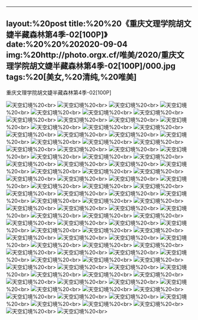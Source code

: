 ﻿---
layout:%20post
title:%20%20《重庆文理学院胡文婕半藏森林第4季-02[100P]》
date:%20%20%202020-09-04
img:%20http://photo.orgx.cf/唯美/2020/重庆文理学院胡文婕半藏森林第4季-02[100P]/000.jpg
tags:%20[美女,%20清纯,%20唯美]
---

重庆文理学院胡文婕半藏森林第4季-02[100P]



![天空幻境](http://photo.orgx.cf/唯美/2020/重庆文理学院胡文婕半藏森林第4季-02[100P]/001.jpg%20''天空幻境'')%20<br>
![天空幻境](http://photo.orgx.cf/唯美/2020/重庆文理学院胡文婕半藏森林第4季-02[100P]/002.jpg%20''天空幻境'')%20<br>
![天空幻境](http://photo.orgx.cf/唯美/2020/重庆文理学院胡文婕半藏森林第4季-02[100P]/003.jpg%20''天空幻境'')%20<br>
![天空幻境](http://photo.orgx.cf/唯美/2020/重庆文理学院胡文婕半藏森林第4季-02[100P]/004.jpg%20''天空幻境'')%20<br>
![天空幻境](http://photo.orgx.cf/唯美/2020/重庆文理学院胡文婕半藏森林第4季-02[100P]/005.jpg%20''天空幻境'')%20<br>
![天空幻境](http://photo.orgx.cf/唯美/2020/重庆文理学院胡文婕半藏森林第4季-02[100P]/006.jpg%20''天空幻境'')%20<br>
![天空幻境](http://photo.orgx.cf/唯美/2020/重庆文理学院胡文婕半藏森林第4季-02[100P]/007.jpg%20''天空幻境'')%20<br>
![天空幻境](http://photo.orgx.cf/唯美/2020/重庆文理学院胡文婕半藏森林第4季-02[100P]/008.jpg%20''天空幻境'')%20<br>
![天空幻境](http://photo.orgx.cf/唯美/2020/重庆文理学院胡文婕半藏森林第4季-02[100P]/009.jpg%20''天空幻境'')%20<br>
![天空幻境](http://photo.orgx.cf/唯美/2020/重庆文理学院胡文婕半藏森林第4季-02[100P]/010.jpg%20''天空幻境'')%20<br>
![天空幻境](http://photo.orgx.cf/唯美/2020/重庆文理学院胡文婕半藏森林第4季-02[100P]/011.jpg%20''天空幻境'')%20<br>
![天空幻境](http://photo.orgx.cf/唯美/2020/重庆文理学院胡文婕半藏森林第4季-02[100P]/012.jpg%20''天空幻境'')%20<br>
![天空幻境](http://photo.orgx.cf/唯美/2020/重庆文理学院胡文婕半藏森林第4季-02[100P]/013.jpg%20''天空幻境'')%20<br>
![天空幻境](http://photo.orgx.cf/唯美/2020/重庆文理学院胡文婕半藏森林第4季-02[100P]/014.jpg%20''天空幻境'')%20<br>
![天空幻境](http://photo.orgx.cf/唯美/2020/重庆文理学院胡文婕半藏森林第4季-02[100P]/015.jpg%20''天空幻境'')%20<br>
![天空幻境](http://photo.orgx.cf/唯美/2020/重庆文理学院胡文婕半藏森林第4季-02[100P]/016.jpg%20''天空幻境'')%20<br>
![天空幻境](http://photo.orgx.cf/唯美/2020/重庆文理学院胡文婕半藏森林第4季-02[100P]/017.jpg%20''天空幻境'')%20<br>
![天空幻境](http://photo.orgx.cf/唯美/2020/重庆文理学院胡文婕半藏森林第4季-02[100P]/018.jpg%20''天空幻境'')%20<br>
![天空幻境](http://photo.orgx.cf/唯美/2020/重庆文理学院胡文婕半藏森林第4季-02[100P]/019.jpg%20''天空幻境'')%20<br>
![天空幻境](http://photo.orgx.cf/唯美/2020/重庆文理学院胡文婕半藏森林第4季-02[100P]/020.jpg%20''天空幻境'')%20<br>
![天空幻境](http://photo.orgx.cf/唯美/2020/重庆文理学院胡文婕半藏森林第4季-02[100P]/021.jpg%20''天空幻境'')%20<br>
![天空幻境](http://photo.orgx.cf/唯美/2020/重庆文理学院胡文婕半藏森林第4季-02[100P]/022.jpg%20''天空幻境'')%20<br>
![天空幻境](http://photo.orgx.cf/唯美/2020/重庆文理学院胡文婕半藏森林第4季-02[100P]/023.jpg%20''天空幻境'')%20<br>
![天空幻境](http://photo.orgx.cf/唯美/2020/重庆文理学院胡文婕半藏森林第4季-02[100P]/024.jpg%20''天空幻境'')%20<br>
![天空幻境](http://photo.orgx.cf/唯美/2020/重庆文理学院胡文婕半藏森林第4季-02[100P]/025.jpg%20''天空幻境'')%20<br>
![天空幻境](http://photo.orgx.cf/唯美/2020/重庆文理学院胡文婕半藏森林第4季-02[100P]/026.jpg%20''天空幻境'')%20<br>
![天空幻境](http://photo.orgx.cf/唯美/2020/重庆文理学院胡文婕半藏森林第4季-02[100P]/027.jpg%20''天空幻境'')%20<br>
![天空幻境](http://photo.orgx.cf/唯美/2020/重庆文理学院胡文婕半藏森林第4季-02[100P]/028.jpg%20''天空幻境'')%20<br>
![天空幻境](http://photo.orgx.cf/唯美/2020/重庆文理学院胡文婕半藏森林第4季-02[100P]/029.jpg%20''天空幻境'')%20<br>
![天空幻境](http://photo.orgx.cf/唯美/2020/重庆文理学院胡文婕半藏森林第4季-02[100P]/030.jpg%20''天空幻境'')%20<br>
![天空幻境](http://photo.orgx.cf/唯美/2020/重庆文理学院胡文婕半藏森林第4季-02[100P]/031.jpg%20''天空幻境'')%20<br>
![天空幻境](http://photo.orgx.cf/唯美/2020/重庆文理学院胡文婕半藏森林第4季-02[100P]/032.jpg%20''天空幻境'')%20<br>
![天空幻境](http://photo.orgx.cf/唯美/2020/重庆文理学院胡文婕半藏森林第4季-02[100P]/033.jpg%20''天空幻境'')%20<br>
![天空幻境](http://photo.orgx.cf/唯美/2020/重庆文理学院胡文婕半藏森林第4季-02[100P]/034.jpg%20''天空幻境'')%20<br>
![天空幻境](http://photo.orgx.cf/唯美/2020/重庆文理学院胡文婕半藏森林第4季-02[100P]/035.jpg%20''天空幻境'')%20<br>
![天空幻境](http://photo.orgx.cf/唯美/2020/重庆文理学院胡文婕半藏森林第4季-02[100P]/036.jpg%20''天空幻境'')%20<br>
![天空幻境](http://photo.orgx.cf/唯美/2020/重庆文理学院胡文婕半藏森林第4季-02[100P]/037.jpg%20''天空幻境'')%20<br>
![天空幻境](http://photo.orgx.cf/唯美/2020/重庆文理学院胡文婕半藏森林第4季-02[100P]/038.jpg%20''天空幻境'')%20<br>
![天空幻境](http://photo.orgx.cf/唯美/2020/重庆文理学院胡文婕半藏森林第4季-02[100P]/039.jpg%20''天空幻境'')%20<br>
![天空幻境](http://photo.orgx.cf/唯美/2020/重庆文理学院胡文婕半藏森林第4季-02[100P]/040.jpg%20''天空幻境'')%20<br>
![天空幻境](http://photo.orgx.cf/唯美/2020/重庆文理学院胡文婕半藏森林第4季-02[100P]/041.jpg%20''天空幻境'')%20<br>
![天空幻境](http://photo.orgx.cf/唯美/2020/重庆文理学院胡文婕半藏森林第4季-02[100P]/042.jpg%20''天空幻境'')%20<br>
![天空幻境](http://photo.orgx.cf/唯美/2020/重庆文理学院胡文婕半藏森林第4季-02[100P]/043.jpg%20''天空幻境'')%20<br>
![天空幻境](http://photo.orgx.cf/唯美/2020/重庆文理学院胡文婕半藏森林第4季-02[100P]/044.jpg%20''天空幻境'')%20<br>
![天空幻境](http://photo.orgx.cf/唯美/2020/重庆文理学院胡文婕半藏森林第4季-02[100P]/045.jpg%20''天空幻境'')%20<br>
![天空幻境](http://photo.orgx.cf/唯美/2020/重庆文理学院胡文婕半藏森林第4季-02[100P]/046.jpg%20''天空幻境'')%20<br>
![天空幻境](http://photo.orgx.cf/唯美/2020/重庆文理学院胡文婕半藏森林第4季-02[100P]/047.jpg%20''天空幻境'')%20<br>
![天空幻境](http://photo.orgx.cf/唯美/2020/重庆文理学院胡文婕半藏森林第4季-02[100P]/048.jpg%20''天空幻境'')%20<br>
![天空幻境](http://photo.orgx.cf/唯美/2020/重庆文理学院胡文婕半藏森林第4季-02[100P]/049.jpg%20''天空幻境'')%20<br>
![天空幻境](http://photo.orgx.cf/唯美/2020/重庆文理学院胡文婕半藏森林第4季-02[100P]/050.jpg%20''天空幻境'')%20<br>
![天空幻境](http://photo.orgx.cf/唯美/2020/重庆文理学院胡文婕半藏森林第4季-02[100P]/051.jpg%20''天空幻境'')%20<br>
![天空幻境](http://photo.orgx.cf/唯美/2020/重庆文理学院胡文婕半藏森林第4季-02[100P]/052.jpg%20''天空幻境'')%20<br>
![天空幻境](http://photo.orgx.cf/唯美/2020/重庆文理学院胡文婕半藏森林第4季-02[100P]/053.jpg%20''天空幻境'')%20<br>
![天空幻境](http://photo.orgx.cf/唯美/2020/重庆文理学院胡文婕半藏森林第4季-02[100P]/054.jpg%20''天空幻境'')%20<br>
![天空幻境](http://photo.orgx.cf/唯美/2020/重庆文理学院胡文婕半藏森林第4季-02[100P]/055.jpg%20''天空幻境'')%20<br>
![天空幻境](http://photo.orgx.cf/唯美/2020/重庆文理学院胡文婕半藏森林第4季-02[100P]/056.jpg%20''天空幻境'')%20<br>
![天空幻境](http://photo.orgx.cf/唯美/2020/重庆文理学院胡文婕半藏森林第4季-02[100P]/057.jpg%20''天空幻境'')%20<br>
![天空幻境](http://photo.orgx.cf/唯美/2020/重庆文理学院胡文婕半藏森林第4季-02[100P]/058.jpg%20''天空幻境'')%20<br>
![天空幻境](http://photo.orgx.cf/唯美/2020/重庆文理学院胡文婕半藏森林第4季-02[100P]/059.jpg%20''天空幻境'')%20<br>
![天空幻境](http://photo.orgx.cf/唯美/2020/重庆文理学院胡文婕半藏森林第4季-02[100P]/060.jpg%20''天空幻境'')%20<br>
![天空幻境](http://photo.orgx.cf/唯美/2020/重庆文理学院胡文婕半藏森林第4季-02[100P]/061.jpg%20''天空幻境'')%20<br>
![天空幻境](http://photo.orgx.cf/唯美/2020/重庆文理学院胡文婕半藏森林第4季-02[100P]/062.jpg%20''天空幻境'')%20<br>
![天空幻境](http://photo.orgx.cf/唯美/2020/重庆文理学院胡文婕半藏森林第4季-02[100P]/063.jpg%20''天空幻境'')%20<br>
![天空幻境](http://photo.orgx.cf/唯美/2020/重庆文理学院胡文婕半藏森林第4季-02[100P]/064.jpg%20''天空幻境'')%20<br>
![天空幻境](http://photo.orgx.cf/唯美/2020/重庆文理学院胡文婕半藏森林第4季-02[100P]/065.jpg%20''天空幻境'')%20<br>
![天空幻境](http://photo.orgx.cf/唯美/2020/重庆文理学院胡文婕半藏森林第4季-02[100P]/066.jpg%20''天空幻境'')%20<br>
![天空幻境](http://photo.orgx.cf/唯美/2020/重庆文理学院胡文婕半藏森林第4季-02[100P]/067.jpg%20''天空幻境'')%20<br>
![天空幻境](http://photo.orgx.cf/唯美/2020/重庆文理学院胡文婕半藏森林第4季-02[100P]/068.jpg%20''天空幻境'')%20<br>
![天空幻境](http://photo.orgx.cf/唯美/2020/重庆文理学院胡文婕半藏森林第4季-02[100P]/069.jpg%20''天空幻境'')%20<br>
![天空幻境](http://photo.orgx.cf/唯美/2020/重庆文理学院胡文婕半藏森林第4季-02[100P]/070.jpg%20''天空幻境'')%20<br>
![天空幻境](http://photo.orgx.cf/唯美/2020/重庆文理学院胡文婕半藏森林第4季-02[100P]/071.jpg%20''天空幻境'')%20<br>
![天空幻境](http://photo.orgx.cf/唯美/2020/重庆文理学院胡文婕半藏森林第4季-02[100P]/072.jpg%20''天空幻境'')%20<br>
![天空幻境](http://photo.orgx.cf/唯美/2020/重庆文理学院胡文婕半藏森林第4季-02[100P]/073.jpg%20''天空幻境'')%20<br>
![天空幻境](http://photo.orgx.cf/唯美/2020/重庆文理学院胡文婕半藏森林第4季-02[100P]/074.jpg%20''天空幻境'')%20<br>
![天空幻境](http://photo.orgx.cf/唯美/2020/重庆文理学院胡文婕半藏森林第4季-02[100P]/075.jpg%20''天空幻境'')%20<br>
![天空幻境](http://photo.orgx.cf/唯美/2020/重庆文理学院胡文婕半藏森林第4季-02[100P]/076.jpg%20''天空幻境'')%20<br>
![天空幻境](http://photo.orgx.cf/唯美/2020/重庆文理学院胡文婕半藏森林第4季-02[100P]/077.jpg%20''天空幻境'')%20<br>
![天空幻境](http://photo.orgx.cf/唯美/2020/重庆文理学院胡文婕半藏森林第4季-02[100P]/078.jpg%20''天空幻境'')%20<br>
![天空幻境](http://photo.orgx.cf/唯美/2020/重庆文理学院胡文婕半藏森林第4季-02[100P]/079.jpg%20''天空幻境'')%20<br>
![天空幻境](http://photo.orgx.cf/唯美/2020/重庆文理学院胡文婕半藏森林第4季-02[100P]/080.jpg%20''天空幻境'')%20<br>
![天空幻境](http://photo.orgx.cf/唯美/2020/重庆文理学院胡文婕半藏森林第4季-02[100P]/081.jpg%20''天空幻境'')%20<br>
![天空幻境](http://photo.orgx.cf/唯美/2020/重庆文理学院胡文婕半藏森林第4季-02[100P]/082.jpg%20''天空幻境'')%20<br>
![天空幻境](http://photo.orgx.cf/唯美/2020/重庆文理学院胡文婕半藏森林第4季-02[100P]/083.jpg%20''天空幻境'')%20<br>
![天空幻境](http://photo.orgx.cf/唯美/2020/重庆文理学院胡文婕半藏森林第4季-02[100P]/084.jpg%20''天空幻境'')%20<br>
![天空幻境](http://photo.orgx.cf/唯美/2020/重庆文理学院胡文婕半藏森林第4季-02[100P]/085.jpg%20''天空幻境'')%20<br>
![天空幻境](http://photo.orgx.cf/唯美/2020/重庆文理学院胡文婕半藏森林第4季-02[100P]/086.jpg%20''天空幻境'')%20<br>
![天空幻境](http://photo.orgx.cf/唯美/2020/重庆文理学院胡文婕半藏森林第4季-02[100P]/087.jpg%20''天空幻境'')%20<br>
![天空幻境](http://photo.orgx.cf/唯美/2020/重庆文理学院胡文婕半藏森林第4季-02[100P]/088.jpg%20''天空幻境'')%20<br>
![天空幻境](http://photo.orgx.cf/唯美/2020/重庆文理学院胡文婕半藏森林第4季-02[100P]/089.jpg%20''天空幻境'')%20<br>
![天空幻境](http://photo.orgx.cf/唯美/2020/重庆文理学院胡文婕半藏森林第4季-02[100P]/090.jpg%20''天空幻境'')%20<br>
![天空幻境](http://photo.orgx.cf/唯美/2020/重庆文理学院胡文婕半藏森林第4季-02[100P]/091.jpg%20''天空幻境'')%20<br>
![天空幻境](http://photo.orgx.cf/唯美/2020/重庆文理学院胡文婕半藏森林第4季-02[100P]/092.jpg%20''天空幻境'')%20<br>
![天空幻境](http://photo.orgx.cf/唯美/2020/重庆文理学院胡文婕半藏森林第4季-02[100P]/093.jpg%20''天空幻境'')%20<br>
![天空幻境](http://photo.orgx.cf/唯美/2020/重庆文理学院胡文婕半藏森林第4季-02[100P]/094.jpg%20''天空幻境'')%20<br>
![天空幻境](http://photo.orgx.cf/唯美/2020/重庆文理学院胡文婕半藏森林第4季-02[100P]/095.jpg%20''天空幻境'')%20<br>
![天空幻境](http://photo.orgx.cf/唯美/2020/重庆文理学院胡文婕半藏森林第4季-02[100P]/096.jpg%20''天空幻境'')%20<br>
![天空幻境](http://photo.orgx.cf/唯美/2020/重庆文理学院胡文婕半藏森林第4季-02[100P]/097.jpg%20''天空幻境'')%20<br>
![天空幻境](http://photo.orgx.cf/唯美/2020/重庆文理学院胡文婕半藏森林第4季-02[100P]/098.jpg%20''天空幻境'')%20<br>
![天空幻境](http://photo.orgx.cf/唯美/2020/重庆文理学院胡文婕半藏森林第4季-02[100P]/099.jpg%20''天空幻境'')%20<br>
![天空幻境](http://photo.orgx.cf/唯美/2020/重庆文理学院胡文婕半藏森林第4季-02[100P]/100.jpg%20''天空幻境'')%20<br>